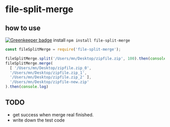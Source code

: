# file-split-merge
## how to use

[![Greenkeeper badge](https://badges.greenkeeper.io/bgdsh/file-split-merge.svg)](https://greenkeeper.io/)
install `npm install file-split-merge` 

```javascript
const fileSplitMerge = require('file-split-merge');

fileSplitMerge.split('/Users/mn/Desktop/zipfile.zip', 100).then(console.log);
fileSplitMerge.merge(
  [ '/Users/mn/Desktop/zipfile.zip_0',
  '/Users/mn/Desktop/zipfile.zip_1',
  '/Users/mn/Desktop/zipfile.zip_2' ],
  '/Users/mn/Desktop/zipfile-new.zip'
).then(console.log)
```


## TODO
* get success when merge real finished.
* write down the test code
